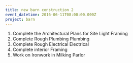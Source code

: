 ```yaml
---
title: new barn construction 2
event_datetime: 2016-06-11T08:00:00.000Z
project: barn
---
```



1. Complete the Architectural Plans for Site Light Framing
2. Complete Rough Plumbing Plumbing
3. Complete Rough Electrical Electrical
4. Complete interior Framing
5. Work on Ironwork in Milking Parlor